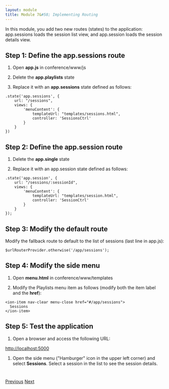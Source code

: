```yaml
---
layout: module
title: Module 7&#58; Implementing Routing
---
```

In this module, you add two new routes (states) to the application: app.sessions loads the session list 
view, and app.session loads the session details view.

## Step 1: Define the app.sessions route 

1. Open **app.js** in conference/www/js

1. Delete the **app.playlists** state
 
1. Replace it with an **app.sessions** state defined as follows:

  ```
  .state('app.sessions', {
      url: "/sessions",
      views: {
          'menuContent': {
              templateUrl: "templates/sessions.html",
              controller: 'SessionsCtrl'
          }
      }
  })
  ```

## Step 2: Define the app.session route 

1. Delete the **app.single** state
 
1. Replace it with an app.session state defined as follows:

  ```
  .state('app.session', {
      url: "/sessions/:sessionId",
      views: {
          'menuContent': {
              templateUrl: "templates/session.html",
              controller: 'SessionCtrl'
          }
      }
  });
  ```

## Step 3: Modify the default route 

Modify the fallback route to default to the list of sessions (last line in app.js):

  ```
  $urlRouterProvider.otherwise('/app/sessions');
  ```

## Step 4: Modify the side menu 

1. Open **menu.html** in conference/www/templates

1. Modify the Playlists menu item as follows (modify both the item label and the **href**):

  ```
  <ion-item nav-clear menu-close href="#/app/sessions">
    Sessions
  </ion-item>
  ```

## Step 5: Test the application

1. Open a browser and access the following URL:

  [http://localhost:5000](http://localhost:5000)

1. Open the side menu ("Hamburger" icon in the upper left corner) and select **Sessions**. Select a session in the list
 to see the session details.


<div class="row" style="margin-top:40px;">
<div class="col-sm-12">
<a href="create-ionic-template.html" class="btn btn-default"><i class="glyphicon glyphicon-chevron-left"></i> 
Previous</a>
<a href="build-ionic-project.html" class="btn btn-default pull-right">Next <i class="glyphicon 
glyphicon-chevron-right"></i></a>
</div>
</div>


